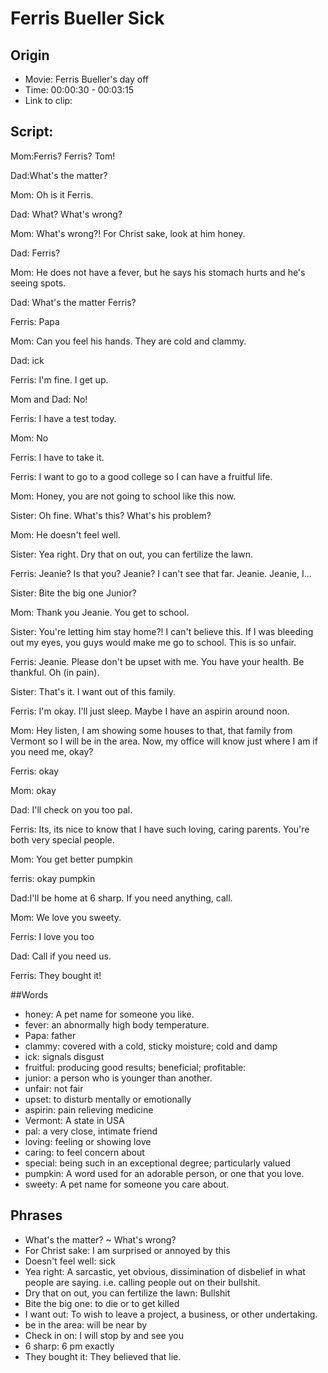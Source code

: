 # Ferris Bueller Sick
## Origin
- Movie: Ferris Bueller's day off
- Time: 00:00:30 - 00:03:15
- Link to clip: 

## Script:
Mom:Ferris? Ferris? Tom!

Dad:What's the matter?

Mom: Oh is it Ferris. 

Dad: What? What's wrong?

Mom: What's wrong?! For Christ sake, look at him honey.

Dad: Ferris?

Mom: He does not have a fever, but he says his stomach hurts and he's seeing spots.

Dad: What's the matter Ferris?

Ferris: Papa

Mom: Can you feel his hands. They are cold and clammy.

Dad: ick

Ferris: I'm fine. I get up.

Mom and Dad: No!

Ferris: I have a test today.

Mom: No

Ferris: I have to take it.

Ferris: I want to go to a good college so I can have a fruitful life.

Mom: Honey, you are not going to school like this now.

Sister: Oh fine. What's this? What's his problem?

Mom: He doesn't feel well.

Sister: Yea right. Dry that on out, you can fertilize the lawn.

Ferris: Jeanie? Is that you? Jeanie? I can't see that far. Jeanie. Jeanie, I...

Sister: Bite the big one Junior?

Mom: Thank you Jeanie. You get to school.

Sister: You're letting him stay home?! I can't believe this. If I was bleeding out my eyes, you guys would make me go to school. This is so unfair.

Ferris: Jeanie. Please don't be upset with me. You have your health. Be thankful. Oh (in pain).

Sister: That's it. I want out of this family.

Ferris: I'm okay. I'll just sleep. Maybe I have an aspirin around noon.

Mom: Hey listen, I am showing some houses to that, that family from Vermont so I will be in the area. Now, my office will know just where I am if you need me, okay?

Ferris: okay

Mom: okay

Dad: I'll check on you too pal.

Ferris: Its, its nice to know that I have such loving, caring parents. You're both very special people.

Mom: You get better pumpkin

ferris: okay pumpkin

Dad:I'll be home at 6 sharp. If you need anything, call.

Mom: We love you sweety.

Ferris: I love you too

Dad: Call if you need us.

Ferris: They bought it!

##Words
- honey: A pet name for someone you like.
- fever: an abnormally high body temperature. 
- Papa: father
- clammy: covered with a cold, sticky moisture; cold and damp
- ick: signals disgust
- fruitful: producing good results; beneficial; profitable: 
- junior: a person who is younger than another.
- unfair: not fair
- upset: to disturb mentally or emotionally
- aspirin: pain relieving medicine
- Vermont: A state in USA
- pal: a very close, intimate friend
- loving: feeling or showing love
- caring: to feel concern about
- special: being such in an exceptional degree; particularly valued
- pumpkin: A word used for an adorable person, or one that you love. 
- sweety: A pet name for someone you care about.


## Phrases
- What's the matter? ~ What's wrong?
- For Christ sake: I am surprised or annoyed by this 
- Doesn't feel well: sick
- Yea right: A sarcastic, yet obvious, dissimination of disbelief in what people are saying. i.e. calling people out on their bullshit. 
- Dry that on out, you can fertilize the lawn: Bullshit
- Bite the big one: to die or to get killed
- I want out: To wish to leave a project, a business, or other undertaking. 
- be in the area: will be near by
- Check in on: I will stop by and see you
- 6 sharp: 6 pm exactly
- They bought it: They believed that lie.